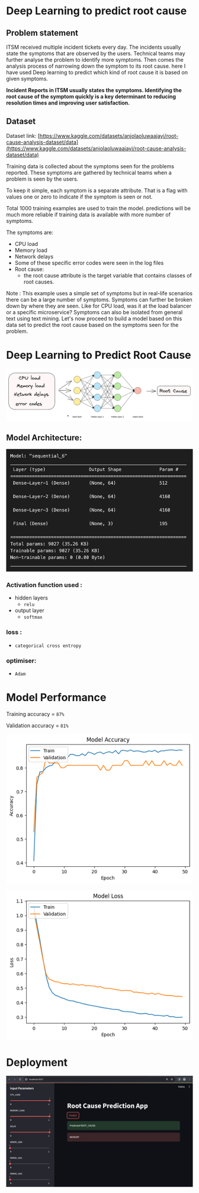 # Deep Learning to predict root cause 

## Problem statement

ITSM received multiple incident tickets every day. The incidents usually state the symptoms that are observed by the users. Technical teams may further analyse the problem to identify more symptoms. Then comes the analysis process of narrowing down the symptom to its root cause. here I have used Deep learning to predict which kind of root cause it is based on given symptoms.

**Incident Reports in ITSM usually states the symptoms. Identifying the root cause of the symptom quickly is a key determinant to reducing resolution times and improving user satisfaction.**

## Dataset

Dataset link: [https://www.kaggle.com/datasets/anjolaoluwaajayi/root-cause-analysis-dataset/data](https://www.kaggle.com/datasets/anjolaoluwaajayi/root-cause-analysis-dataset/data)

Training data is collected about the symptoms seen for the problems reported. These symptoms are gathered by technical teams when a problem is seen by the users. 

To keep it simple, each symptom is a separate attribute. That is a flag with values one or zero to indicate if the symptom is seen or not. 

Total 1000 training examples are used to train the model. predictions will be much more reliable if training data is available with more number of symptoms.

 The symptoms are:

- CPU load
- Memory load
- Network delays
- Some of these specific error codes were seen in the log files
- Root cause:
    - the root cause attribute is the target variable that contains classes of root causes.

Note : This example uses a simple set of symptoms but in real-life scenarios there can be a large number of symptoms. Symptoms can further be broken down by where they are seen. Like for CPU load, was it at the load balancer or a specific microservice? Symptoms can also be isolated from general text using text mining. Let's now proceed to build a model based on this data set to predict the root cause based on the symptoms seen for the problem.

# Deep Learning to Predict Root Cause

![nn_architecture.png](Images%2000c499d7984646f0b4367be118995ff1/nn_architecture.png)

## Model Architecture:

![Screenshot 2023-12-29 at 11.41.50 AM.png](Images%2000c499d7984646f0b4367be118995ff1/Screenshot_2023-12-29_at_11.41.50_AM.png)

### Activation function used :

- hidden layers
    - `relu`
- output layer
    - `softmax`

### loss : 
- `categorical cross entropy`

### optimiser:
- `Adam`


# Model Performance

Training accuracy = `87%`

Validation accuracy = `81%`

![accuracy.png](Images%2000c499d7984646f0b4367be118995ff1/accuracy.png)

![loss.png](Images%2000c499d7984646f0b4367be118995ff1/loss.png)


# Deployment

![app_ss.png](Images%2000c499d7984646f0b4367be118995ff1/app_ss.png)